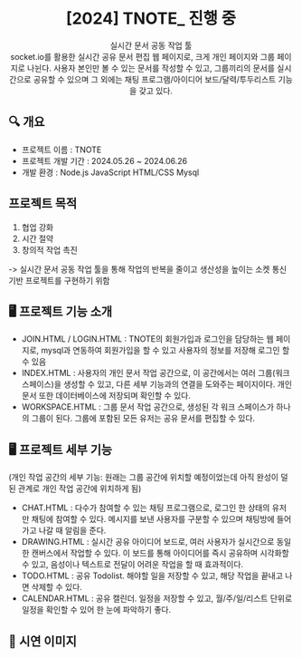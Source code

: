 <div align="center">
<h1>[2024] TNOTE_ 진행 중 </h1>
실시간 문서 공동 작업 툴 <br>
socket.io를 활용한 실시간 공유 문서 편집 웹 페이지로, 크게 개인 페이지와 그룹 페이지로 나뉜다. 사용자 본인만 볼 수 있는 문서를 작성할 수 있고, 그룹끼리의 문서를 실시간으로 공유할 수 있으며 그 외에는 채팅 프로그램/아이디어 보드/달력/투두리스트 기능을 갖고 있다.
  
</div>

## 🔍 개요
- 프로젝트 이름 : TNOTE 
- 프로젝트 개발 기간 : 2024.05.26 ~ 2024.06.26
- 개발 환경 : Node.js JavaScript HTML/CSS Mysql 

## 프로젝트 목적
1. 협업 강화
2. 시간 절약
3. 창의적 작업 촉진

-> 실시간 문서 공동 작업 툴을 통해 작업의 반복을 줄이고 생산성을 높이는 소켓 통신 기반 프로젝트를 구현하기 위함


## 🖥 프로젝트 기능 소개
- JOIN.HTML / LOGIN.HTML : TNOTE의 회원가입과 로그인을 담당하는 웹 페이지로, mysql과 연동하여 회원가입을 할 수 있고 사용자의 정보를 저장해 로그인 할 수 있음
- INDEX.HTML : 사용자의 개인 문서 작업 공간으로, 이 공간에서는 여러 그룹(워크스페이스)을 생성할 수 있고, 다른 세부 기능과의 연결을 도와주는 페이지이다. 개인 문서 또한 데이터베이스에 저장되며 확인할 수 있다.
- WORKSPACE.HTML : 그룹 문서 작업 공간으로, 생성된 각 워크 스페이스가 하나의 그룹이 된다. 그룹에 포함된 모든 유저는 공유 문서를 편집할 수 있다.

  
## 🖥 프로젝트 세부 기능 

(개인 작업 공간의 세부 기능: 원래는 그룹 공간에 위치할 예정이었는데 아직 완성이 덜 된 관계로 개인 작업 공간에 위치하게 됨)
- CHAT.HTML : 다수가 참여할 수 있는 채팅 프로그램으로, 로그인 한 상태의 유저만 채팅에 참여할 수 있다. 메시지를 보낸 사용자를 구분할 수 있으며 채팅방에 들어가고 나갈 때 알림을 준다.
- DRAWING.HTML : 실시간 공유 아이디어 보드로, 여러 사용자가 실시간으로 동일한 캔버스에서 작업할 수 있다. 이 보드를 통해 아이디어를 즉시 공유하며 시각화할 수 있고, 음성이나 텍스트로 전달이 어려운 작업을 할 때 효과적이다.
- TODO.HTML : 공유 Todolist. 해야할 일을 저장할 수 있고, 해당 작업을 끝내고 나면 삭제할 수 있다.
- CALENDAR.HTML : 공유 캘린더. 일정을 저장할 수 있고, 월/주/일/리스트 단위로 일정을 확인할 수 있어 한 눈에 파악하기 좋다. 

## 🔻 시연 이미지
